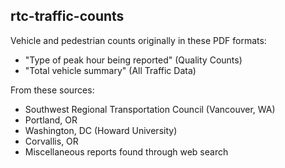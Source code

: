 rtc-traffic-counts
------------------

Vehicle and pedestrian counts originally in these PDF formats:

  * "Type of peak hour being reported" (Quality Counts)
  * "Total vehicle summary" (All Traffic Data)

From these sources:

  * Southwest Regional Transportation Council (Vancouver, WA)
  * Portland, OR
  * Washington, DC (Howard University)
  * Corvallis, OR
  * Miscellaneous reports found through web search

